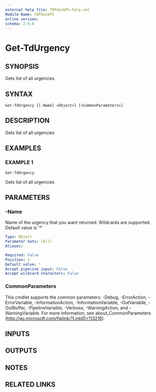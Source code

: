 ```yaml
---
external help file: TOPdeskPS-help.xml
Module Name: TOPdeskPS
online version:
schema: 2.0.0
---
```


# Get-TdUrgency

## SYNOPSIS
Gets list of all urgencies

## SYNTAX

```
Get-TdUrgency [[-Name] <Object>] [<CommonParameters>]
```

## DESCRIPTION
Gets list of all urgencies

## EXAMPLES

### EXAMPLE 1
```
Get-TdUrgency
```

Gets list of all urgencies

## PARAMETERS

### -Name
Name of the urgency that you want returned.
Wildcards are supported.
Default value is '*'

```yaml
Type: Object
Parameter Sets: (All)
Aliases:

Required: False
Position: 1
Default value: *
Accept pipeline input: False
Accept wildcard characters: False
```

### CommonParameters
This cmdlet supports the common parameters: -Debug, -ErrorAction, -ErrorVariable, -InformationAction, -InformationVariable, -OutVariable, -OutBuffer, -PipelineVariable, -Verbose, -WarningAction, and -WarningVariable.
For more information, see about_CommonParameters (http://go.microsoft.com/fwlink/?LinkID=113216).

## INPUTS

## OUTPUTS

## NOTES

## RELATED LINKS
